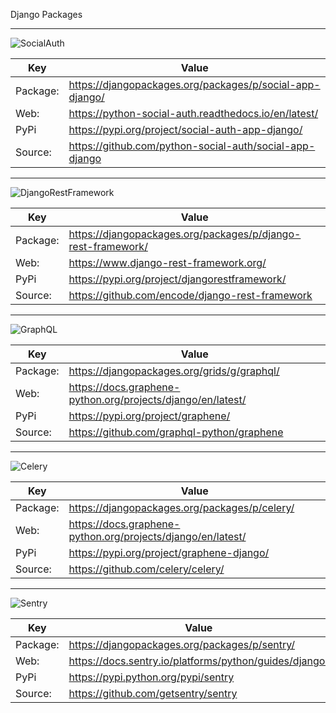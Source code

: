 Django Packages

---

![SocialAuth](https://user-images.githubusercontent.com/66874940/120894371-db52bc00-c639-11eb-9305-a3c8eadda52d.png)

| Key       | Value                                  |
| ----------| -------------------------------------- |
| Package:  | https://djangopackages.org/packages/p/social-app-django/  |
| Web:      | https://python-social-auth.readthedocs.io/en/latest/ |
| PyPi      | https://pypi.org/project/social-auth-app-django/   |
| Source:   | https://github.com/python-social-auth/social-app-django |

---

![DjangoRestFramework](https://user-images.githubusercontent.com/66874940/120894371-db52bc00-c639-11eb-9305-a3c8eadda52d.png)

| Key       | Value                                  |
| ----------| -------------------------------------- |
| Package:  | https://djangopackages.org/packages/p/django-rest-framework/  |
| Web:      | https://www.django-rest-framework.org/ |
| PyPi      | https://pypi.org/project/djangorestframework/   |
| Source:   | https://github.com/encode/django-rest-framework |

---

![GraphQL](https://user-images.githubusercontent.com/66874940/120891180-f8cb5a00-c628-11eb-8280-d871178b1ceb.png)

| Key       | Value                                  |
| ----------| -------------------------------------- |
| Package:  | https://djangopackages.org/grids/g/graphql/  |
| Web:      | https://docs.graphene-python.org/projects/django/en/latest/ |
| PyPi      | https://pypi.org/project/graphene/  |
| Source:   | https://github.com/graphql-python/graphene |

---

![Celery](http://docs.celeryproject.org/en/latest/_images/celery-banner-small.png)

| Key       | Value                                  |
| ----------| -------------------------------------- |
| Package:  | https://djangopackages.org/packages/p/celery/  |
| Web:      | https://docs.graphene-python.org/projects/django/en/latest/ |
| PyPi      | https://pypi.org/project/graphene-django/  |
| Source:   | https://github.com/celery/celery/ |

---

![Sentry](https://warehouse-camo.ingress.cmh1.psfhosted.org/4c6a7d6ad02ee98714fdf22e632ccee3645f349b/68747470733a2f2f73656e7472792d6272616e642e73746f726167652e676f6f676c65617069732e636f6d2f73656e7472792d6c6f676f2d626c61636b2e706e67)

| Key       | Value                                  |
| ----------| -------------------------------------- |
| Package:  | https://djangopackages.org/packages/p/sentry/  |
| Web:      | https://docs.sentry.io/platforms/python/guides/django/ |
| PyPi      | https://pypi.python.org/pypi/sentry  |
| Source:   | https://github.com/getsentry/sentry |


